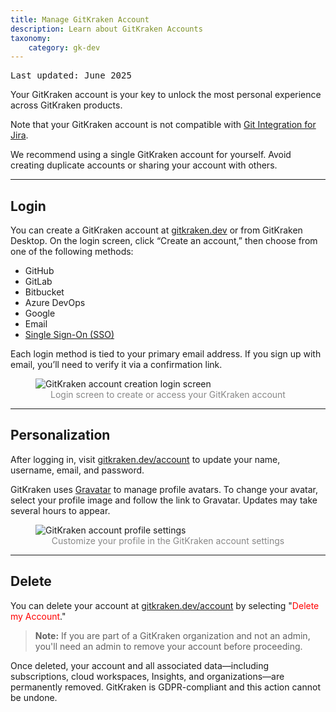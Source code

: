 ```yaml
---
title: Manage GitKraken Account
description: Learn about GitKraken Accounts
taxonomy:
    category: gk-dev
---
```


<kbd>Last updated: June 2025</kbd>

Your GitKraken account is your key to unlock the most personal experience across GitKraken products.

<div class='callout callout--basic'>
    <p>Note that your GitKraken account is not compatible with <a href="/git-integration-for-jira-cloud/git-integration-for-jira-home-gij-cloud/">Git Integration for Jira</a>.</p>
    <p>We recommend using a single GitKraken account for yourself. Avoid creating duplicate accounts or sharing your account with others.</p>
</div>

***

## Login

You can create a GitKraken account at [gitkraken.dev](https://gitkraken.dev/register?source=help_center&product=gitkraken_dot_dev) or from GitKraken Desktop. On the login screen, click “Create an account,” then choose from one of the following methods:

- GitHub
- GitLab
- Bitbucket
- Azure DevOps
- Google
- Email
- [Single Sign-On (SSO)](/gk-dev/gk-dev-single-sign-on/)

Each login method is tied to your primary email address. If you sign up with email, you’ll need to verify it via a confirmation link.

<figure>
  <img src="/wp-content/uploads/gk-dev-create-account.png" class="img-bordered center help-center-img" alt="GitKraken account creation login screen">
  <figcaption style="color:#888;text-align:center">Login screen to create or access your GitKraken account</figcaption>
</figure>

***

## Personalization

After logging in, visit [gitkraken.dev/account](https://gitkraken.dev/?source=help_center&product=gitkraken_dot_dev) to update your name, username, email, and password.

GitKraken uses [Gravatar](https://gravatar.com) to manage profile avatars. To change your avatar, select your profile image and follow the link to Gravatar. Updates may take several hours to appear.

<figure>
  <img src="/wp-content/uploads/gk-dev-account-personalization.png" srcset="/wp-content/uploads/gk-dev-account-personalization@2x.png" class="img-bordered center help-center-img" alt="GitKraken account profile settings">
  <figcaption style="color:#888;text-align:center">Customize your profile in the GitKraken account settings</figcaption>
</figure>

***

## Delete

You can delete your account at [gitkraken.dev/account](https://gitkraken.dev/account?source=help_center&product=gitkraken_dot_dev) by selecting "<span style='color: red;'>Delete my Account</span>."

> **Note:** If you are part of a GitKraken organization and not an admin, you'll need an admin to remove your account before proceeding.

Once deleted, your account and all associated data—including subscriptions, cloud workspaces, Insights, and organizations—are permanently removed. GitKraken is GDPR-compliant and this action cannot be undone.
